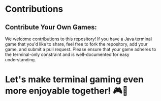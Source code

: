 # Contributions

## Contribute Your Own Games:
We welcome contributions to this repository! If you have a Java terminal game that you'd like to share, feel free to fork the repository, add your game, and submit a pull request. Please ensure that your game adheres to the terminal-only constraint and is well-documented for easy understanding.

# Let's make terminal gaming even more enjoyable together! 🎮🚀
